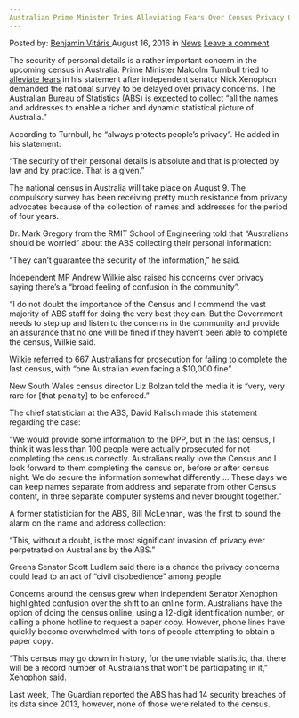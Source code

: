 ```yaml
---
Australian Prime Minister Tries Alleviating Fears Over Census Privacy Concerns
---
```

<article class="post-listing post-15134 post type-post status-publish format-standard hentry category-news tag-alleviating tag-australian tag-census tag-concerns tag-fears tag-minister tag-prime tag-privacy">
    <div class="post-inner">
    <p class="post-meta">
    <span>Posted by: <a href="https://www.deepdotweb.com/author/benjaminvi/" title="">Benjamin Vitáris </a></span>
    <span>August 16, 2016</span>
    <span>in <a href="https://www.deepdotweb.com/category/news/" rel="category tag">News</a></span>
    <span><a href="https://www.deepdotweb.com/2016/08/16/australian-prime-minister-tries-alleviating-fears-census-privacy-concerns/#respond">Leave a comment</a></span>
    </p>
    <div class="clear"></div>
    <div class="entry">
    <p>The security of personal details is a rather important concern in the upcoming census in Australia. Prime Minister Malcolm Turnbull tried to <a href="https://au.news.yahoo.com/a/32235842/australian-should-be-worried-concerns-over-census-privacy/#page1">alleviate fears</a> in his statement after independent senator Nick Xenophon demanded the national survey to be delayed over privacy concerns. The Australian Bureau of Statistics (ABS) is expected to collect &#8220;all the names and addresses to enable a richer and dynamic statistical picture of Australia.&#8221;</p>
    <p>According to Turnbull, he &#8220;always protects people&#8217;s privacy&#8221;. He added in his statement:</p>
    <p>&#8220;The security of their personal details is absolute and that is protected by law and by practice. That is a given.&#8221;</p>
    <p>The national census in Australia will take place on August 9. The compulsory survey has been receiving pretty much resistance from privacy advocates because of the collection of names and addresses for the period of four years.</p>
    <p>Dr. Mark Gregory from the RMIT School of Engineering told that &#8220;Australians should be worried&#8221; about the ABS collecting their personal information:</p>
    <p>&#8220;They can&#8217;t guarantee the security of the information,&#8221; he said.</p>
    <p>Independent MP Andrew Wilkie also raised his concerns over privacy saying there’s a &#8220;broad feeling of confusion in the community&#8221;.</p>
    <p>&#8220;I do not doubt the importance of the Census and I commend the vast majority of ABS staff for doing the very best they can. But the Government needs to step up and listen to the concerns in the community and provide an assurance that no one will be fined if they haven&#8217;t been able to complete the census, Wilkie said.</p>
    <p>Wilkie referred to 667 Australians for prosecution for failing to complete the last census, with &#8220;one Australian even facing a $10,000 fine&#8221;.</p>
    <p>New South Wales census director Liz Bolzan told the media it is &#8220;very, very rare for [that penalty] to be enforced.&#8221;</p>
    <p>The chief statistician at the ABS, David Kalisch made this statement regarding the case:</p>
    <p>“We would provide some information to the DPP, but in the last census, I think it was less than 100 people were actually prosecuted for not completing the census correctly. Australians really love the Census and I look forward to them completing the census on, before or after census night. We do secure the information somewhat differently … These days we can keep names separate from address and separate from other Census content, in three separate computer systems and never brought together.&#8221;</p>
    <p>A former statistician for the ABS, Bill McLennan, was the first to sound the alarm on the name and address collection:</p>
    <p>&#8220;This, without a doubt, is the most significant invasion of privacy ever perpetrated on Australians by the ABS.&#8221;</p>
    <p>Greens Senator Scott Ludlam said there is a chance the privacy concerns could lead to an act of &#8220;civil disobedience&#8221; among people.</p>
    <p>Concerns around the census grew when independent Senator Xenophon highlighted confusion over the shift to an online form. Australians have the option of doing the census online, using a 12-digit identification number, or calling a phone hotline to request a paper copy. However, phone lines have quickly become overwhelmed with tons of people attempting to obtain a paper copy.</p>
    <p>&#8220;This census may go down in history, for the unenviable statistic, that there will be a record number of Australians that won&#8217;t be participating in it,&#8221; Xenophon said.</p>
    <p>Last week, The Guardian reported the ABS has had 14 security breaches of its data since 2013, however, none of those were related to the census.</p>
    </div>
    <span style="display:none"><a href="https://www.deepdotweb.com/tag/alleviating/" rel="tag">alleviating</a> <a href="https://www.deepdotweb.com/tag/australian/" rel="tag">australian</a> <a href="https://www.deepdotweb.com/tag/census/" rel="tag">census</a> <a href="https://www.deepdotweb.com/tag/concerns/" rel="tag">concerns</a> <a href="https://www.deepdotweb.com/tag/fears/" rel="tag">fears</a> <a href="https://www.deepdotweb.com/tag/minister/" rel="tag">minister</a> <a href="https://www.deepdotweb.com/tag/prime/" rel="tag">prime</a> <a href="https://www.deepdotweb.com/tag/privacy/" rel="tag">privacy</a></span> <span style="display:none" class="updated">2016-08-16</span>
    <div style="display:none" class="vcard author" itemprop="author" itemscope itemtype="http://schema.org/Person"><strong class="fn" itemprop="name"><a href="https://www.deepdotweb.com/author/benjaminvi/" title="Posts by Benjamin Vitáris" rel="author">Benjamin Vitáris</a></strong></div>
    </div>
</article>

